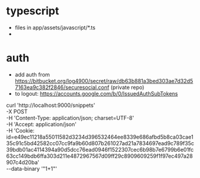 # typescript

* files in app/assets/javascript/*.ts
* <script src='@routes.Assets.at("javascript/app.js")'></script>

# auth

* add auth from https://bitbucket.org/log4900/secret/raw/db63b881a3bed303ae7d32d57163ea9c382f2846/securesocial.conf (private repo)
* to logout: https://accounts.google.com/b/0/IssuedAuthSubTokens

curl 'http://localhost:9000/snippets' \
-X POST \
-H 'Content-Type: application/json; charset=UTF-8' \
-H 'Accept: application/json' \
-H 'Cookie: id=e49ec11218a55011582d3234d396532464ee8339e686afbd5b8ca03cae135c91c5bd42582cc07cc9fa9b60d807b261027ad21a7834697ead9c789f35c39bdb01ac4114394a90d5dcc76ead0946f1522307cec6b98b7e6799b6e01fc63cc149bdb6ffa303d211e4872967567d09ff29c8909609259f1f97ec497a28907c4d20ba' \
--data-binary '"1+1"'